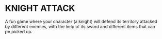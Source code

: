 # KNIGHT ATTACK
A fun game where your character (a knight) will defend its territory attacked by different enemies, with the help of its sword and different items that can pe picked up.
 
